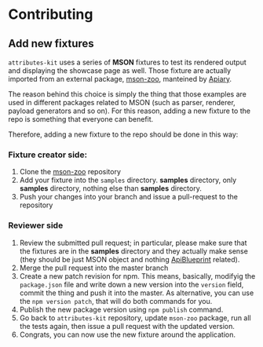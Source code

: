 # Contributing

## Add new fixtures
`attributes-kit` uses a series of **MSON** fixtures to test its rendered output and displaying the showcase page as well. Those fixture are actually imported from an external package, [mson-zoo](https://www.npmjs.com/package/mson-zoo), manteined by [Apiary](https://apiary.io).

The reason behind this choice is simply the thing that those examples are used in different packages related to MSON (such as parser, renderer, payload generators and so on). For this reason, adding a new fixture to the repo is something that everyone can benefit.

Therefore, adding a new fixture to the repo should be done in this way:

### Fixture creator side:
1. Clone the [mson-zoo](https://github.com/apiaryio/mson-zoo) repository
2. Add your fixture into the `samples` directory. **samples** directory, only **samples** directory, nothing else than **samples** directory.
3. Push your changes into your branch and issue a pull-request to the repository

### Reviewer side
1. Review the submitted pull request; in particular, please make sure that the fixtures are in the **samples** directory and they actually make sense (they should be just MSON object and nothing [ApiBlueprint](https://apiblueprint.org) related).
2. Merge the pull request into the master branch
3. Create a new patch revision for npm. This means, basically, modifyig the `package.json` file and write down a new version into the `version` field, commit the thing and push it into the master. As alternative, you can use the `npm version patch`, that will do both commands for you.
4. Publish the new package version using `npm publish` command.
5. Go back to `attributes-kit` repository, update `mson-zoo` package, run all the tests again, then issue a pull request with the updated version.
6. Congrats, you can now use the new fixture around the application.
